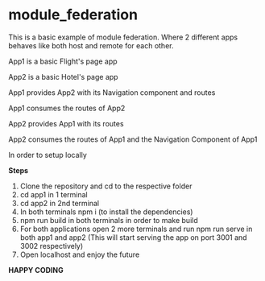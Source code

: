 # module_federation
This is a basic example of module federation. Where 2 different apps behaves like both host and remote for each other.

App1 is a basic Flight's page app

App2 is a basic Hotel's page app

App1 provides App2 with its Navigation component and routes

App1 consumes the routes of App2

App2 provides App1 with its routes

App2 consumes the routes of App1 and the Navigation Component of App1

In order to setup locally

**Steps**
1. Clone the repository and cd to the respective folder
2. cd app1 in 1 terminal
3. cd app2 in 2nd terminal
4. In both terminals npm i (to install the dependencies)
5. npm run build in both terminals in order to make build
6. For both applications open 2 more terminals and run npm run serve in both app1 and app2 (This will start serving the app on port 3001 and 3002 respectively)
7. Open localhost and enjoy the future

**HAPPY CODING**
